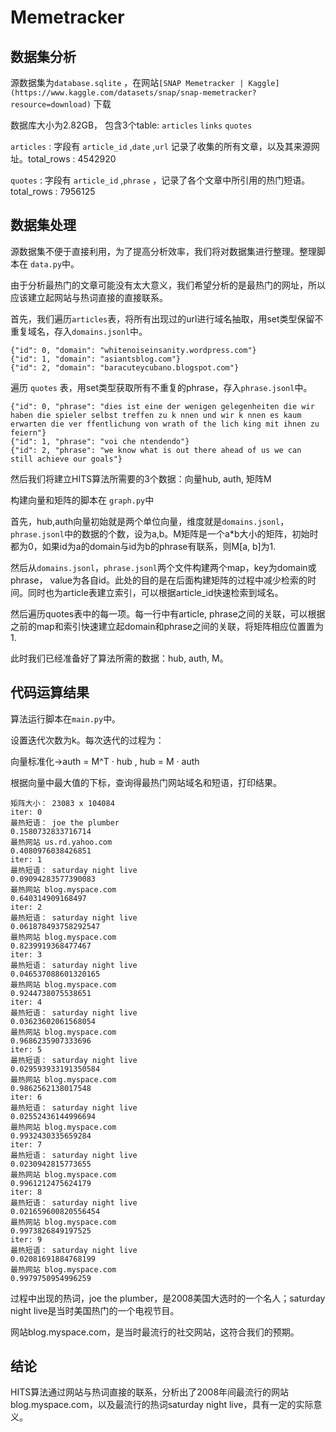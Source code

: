 # Memetracker



## 数据集分析

源数据集为`database.sqlite` ，在网站`[SNAP Memetracker | Kaggle](https://www.kaggle.com/datasets/snap/snap-memetracker?resource=download)` 下载

数据库大小为2.82GB， 包含3个table: `articles` `links` `quotes`

`articles` :  字段有 `article_id` ,`date` ,`url` 记录了收集的所有文章，以及其来源网址。total_rows : 4542920

`quotes` :  字段有 `article_id` ,`phrase` ，记录了各个文章中所引用的热门短语。total_rows : 7956125



## 数据集处理

源数据集不便于直接利用，为了提高分析效率，我们将对数据集进行整理。整理脚本在 `data.py`中。

由于分析最热门的文章可能没有太大意义，我们希望分析的是最热门的网址，所以应该建立起网站与热词直接的直接联系。

首先，我们遍历`articles`表，将所有出现过的url进行域名抽取，用set类型保留不重复域名，存入`domains.jsonl`中。

```
{"id": 0, "domain": "whitenoiseinsanity.wordpress.com"}
{"id": 1, "domain": "asiantsblog.com"}
{"id": 2, "domain": "baracuteycubano.blogspot.com"}
```

遍历 `quotes`  表，用set类型获取所有不重复的phrase，存入`phrase.jsonl`中。

```
{"id": 0, "phrase": "dies ist eine der wenigen gelegenheiten die wir haben die spieler selbst treffen zu k nnen und wir k nnen es kaum erwarten die ver ffentlichung von wrath of the lich king mit ihnen zu feiern"}
{"id": 1, "phrase": "voi che ntendendo"}
{"id": 2, "phrase": "we know what is out there ahead of us we can still achieve our goals"}
```



然后我们将建立HITS算法所需要的3个数据：向量hub, auth, 矩阵M

构建向量和矩阵的脚本在 `graph.py`中

首先，hub,auth向量初始就是两个单位向量，维度就是`domains.jsonl`，`phrase.jsonl`中的数据的个数，设为a,b。M矩阵是一个a*b大小的矩阵，初始时都为0，如果id为a的domain与id为b的phrase有联系，则M[a, b]为1.

然后从`domains.jsonl`，`phrase.jsonl`两个文件构建两个map，key为domain或phrase， value为各自id。此处的目的是在后面构建矩阵的过程中减少检索的时间。同时也为article表建立索引，可以根据article_id快速检索到域名。

然后遍历quotes表中的每一项。每一行中有article, phrase之间的关联，可以根据之前的map和索引快速建立起domain和phrase之间的关联，将矩阵相应位置置为1.



此时我们已经准备好了算法所需的数据：hub, auth, M。



## 代码运算结果

算法运行脚本在`main.py`中。

设置迭代次数为k。每次迭代的过程为：

向量标准化->auth = M^T · hub , hub = M · auth 

根据向量中最大值的下标，查询得最热门网站域名和短语，打印结果。

```
矩阵大小： 23083 x 104084
iter: 0
最热短语： joe the plumber
0.1580732833716714
最热网站 us.rd.yahoo.com
0.4080976038426851
iter: 1
最热短语： saturday night live
0.09094283577390083
最热网站 blog.myspace.com
0.640314909168497
iter: 2
最热短语： saturday night live
0.061878493758292547
最热网站 blog.myspace.com
0.8239919368477467
iter: 3
最热短语： saturday night live
0.046537088601320165
最热网站 blog.myspace.com
0.9244738075538651
iter: 4
最热短语： saturday night live
0.03623602061568054
最热网站 blog.myspace.com
0.9686235907333696
iter: 5
最热短语： saturday night live
0.029593933191350584
最热网站 blog.myspace.com
0.9862562138017548
iter: 6
最热短语： saturday night live
0.02552436144996694
最热网站 blog.myspace.com
0.9932430335659284
iter: 7
最热短语： saturday night live
0.0230942815773655
最热网站 blog.myspace.com
0.9961212475624179
iter: 8
最热短语： saturday night live
0.021659600820556454
最热网站 blog.myspace.com
0.9973826849197525
iter: 9
最热短语： saturday night live
0.02081691884768199
最热网站 blog.myspace.com
0.9979750954996259
```

 

过程中出现的热词，joe the plumber，是2008美国大选时的一个名人；saturday night live是当时美国热门的一个电视节目。

网站blog.myspace.com，是当时最流行的社交网站，这符合我们的预期。

## 结论

HITS算法通过网站与热词直接的联系，分析出了2008年间最流行的网站blog.myspace.com，以及最流行的热词saturday night live，具有一定的实际意义。